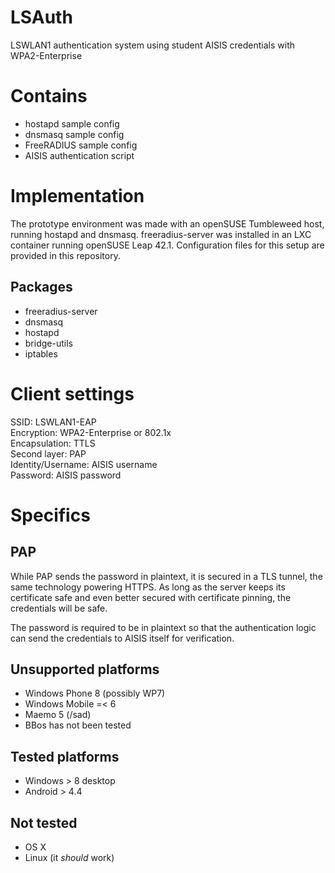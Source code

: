 # LSAuth

LSWLAN1 authentication system using student AISIS credentials with
WPA2-Enterprise

# Contains

* hostapd sample config
* dnsmasq sample config
* FreeRADIUS sample config
* AISIS authentication script

# Implementation

The prototype environment was made with an openSUSE Tumbleweed host, running
hostapd and dnsmasq. freeradius-server was installed in an LXC container running
openSUSE Leap 42.1. Configuration files for this setup are provided in this
repository.

## Packages

* freeradius-server
* dnsmasq
* hostapd
* bridge-utils
* iptables

# Client settings

SSID: LSWLAN1-EAP\
Encryption: WPA2-Enterprise or 802.1x\
Encapsulation: TTLS\
Second layer: PAP\
Identity/Username: AISIS username\
Password: AISIS password

# Specifics

## PAP

While PAP sends the password in plaintext, it is secured in a TLS tunnel, the
same technology powering HTTPS. As long as the server keeps its certificate safe
and even better secured with certificate pinning, the credentials will be safe.

The password is required to be in plaintext so that the authentication logic can
send the credentials to AISIS itself for verification.

## Unsupported platforms

* Windows Phone 8 (possibly WP7)
* Windows Mobile =< 6
* Maemo 5 (/sad)
* BBos has not been tested

## Tested platforms

* Windows > 8 desktop
* Android > 4.4

## Not tested

* OS X
* Linux (it *should* work)
